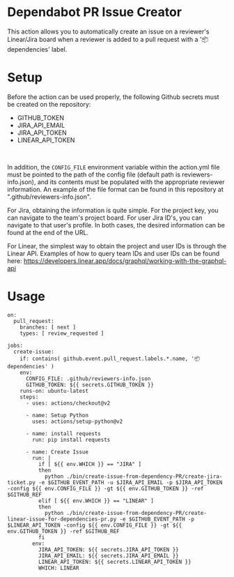 # Dependabot PR Issue Creator
This action allows you to automatically create an issue on a reviewer's Linear/Jira board when a reviewer is added to a pull request with a '📦 dependencies' label. 

# Setup
Before the action can be used properly, the following Github secrets must be created on the repository: 
<br>
* GITHUB_TOKEN
* JIRA_API_EMAIL
* JIRA_API_TOKEN
* LINEAR_API_TOKEN
<br>

In addition, the `CONFIG_FILE` environment variable within the action.yml file must be pointed to the path of the config file (default path is reviewers-info.json), and its contents must be populated with the appropriate reviewer information. An example of the file format can be found in this repository at ".github/reviewers-info.json". 

For Jira, obtaining the information is quite simple. For the project key, you can navigate to the team's project board. For user Jira ID's, you can navigate to that user's profile. In both cases, the desired information can be found at the end of the URL. 

For Linear, the simplest way to obtain the project and user IDs is through the Linear API. Examples of how to query team IDs and user IDs can be found here: https://developers.linear.app/docs/graphql/working-with-the-graphql-api

# Usage

```
on:
  pull_request:
    branches: [ next ]
    types: [ review_requested ]

jobs:
  create-issue:
    if: contains( github.event.pull_request.labels.*.name, '📦 dependencies' )
    env: 
      CONFIG_FILE: .github/reviewers-info.json
      GITHUB_TOKEN: ${{ secrets.GITHUB_TOKEN }}
    runs-on: ubuntu-latest
    steps:
      - uses: actions/checkout@v2
        
      - name: Setup Python
        uses: actions/setup-python@v2
        
      - name: install requests
        run: pip install requests
        
      - name: Create Issue
        run: |
          if [ ${{ env.WHICH }} == "JIRA" ]
          then
            python ./bin/create-issue-from-dependency-PR/create-jira-ticket.py -e $GITHUB_EVENT_PATH -u $JIRA_API_EMAIL -p $JIRA_API_TOKEN -config ${{ env.CONFIG_FILE }} -gt ${{ env.GITHUB_TOKEN }} -ref $GITHUB_REF
          elif [ ${{ env.WHICH }} == "LINEAR" ]
          then
            python ./bin/create-issue-from-dependency-PR/create-linear-issue-for-dependencies-pr.py -e $GITHUB_EVENT_PATH -p $LINEAR_API_TOKEN -config ${{ env.CONFIG_FILE }} -gt ${{ env.GITHUB_TOKEN }} -ref $GITHUB_REF
          fi
        env: 
          JIRA_API_TOKEN: ${{ secrets.JIRA_API_TOKEN }}
          JIRA_API_EMAIL: ${{ secrets.JIRA_API_EMAIL }}
          LINEAR_API_TOKEN: ${{ secrets.LINEAR_API_TOKEN }} 
          WHICH: LINEAR
```
